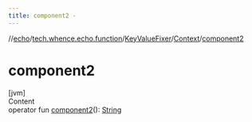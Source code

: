 ```yaml
---
title: component2 -
---
```

//[echo](../../../index.md)/[tech.whence.echo.function](../../index.md)/[KeyValueFixer](../index.md)/[Context](index.md)/[component2](component2.md)



# component2  
[jvm]  
Content  
operator fun [component2](component2.md)(): [String](https://kotlinlang.org/api/latest/jvm/stdlib/kotlin/-string/index.html)  




